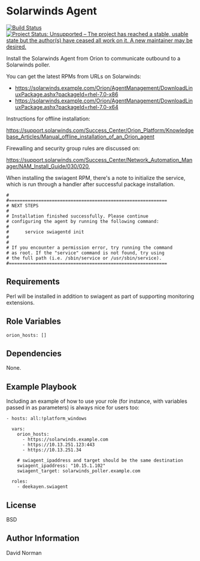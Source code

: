 Solarwinds Agent
=========

[![Build Status](https://travis-ci.org/deekayen/ansible-role-swiagent.svg?branch=main)](https://travis-ci.org/deekayen/ansible-role-swiagent) [![Project Status: Unsupported – The project has reached a stable, usable state but the author(s) have ceased all work on it. A new maintainer may be desired.](https://www.repostatus.org/badges/latest/unsupported.svg)](https://www.repostatus.org/#unsupported)

Install the Solarwinds Agent from Orion to communicate outbound to a Solarwinds poller.

You can get the latest RPMs from URLs on Solarwinds:

* https://solarwinds.example.com/Orion/AgentManagement/DownloadLinuxPackage.ashx?packageId=rhel-7.0-x86
* https://solarwinds.example.com/Orion/AgentManagement/DownloadLinuxPackage.ashx?packageId=rhel-7.0-x64

Instructions for offline installation:

https://support.solarwinds.com/Success_Center/Orion_Platform/Knowledgebase_Articles/Manual_offline_installation_of_an_Orion_agent

Firewalling and security group rules are discussed on:

https://support.solarwinds.com/Success_Center/Network_Automation_Manager/NAM_Install_Guide/030/020,

When installing the swiagent RPM, there's a note to initialize the service, which is run through a handler after successful package installation.

```
#
#===========================================================
# NEXT STEPS
#
# Installation finished successfully. Please continue
# configuring the agent by running the following command:
#
#      service swiagentd init
#
#
# If you encounter a permission error, try running the command
# as root. If the "service" command is not found, try using
# the full path (i.e. /sbin/service or /usr/sbin/service).
#===========================================================
```

Requirements
------------

Perl will be installed in addition to swiagent as part of supporting monitoring extensions.

Role Variables
--------------

```
orion_hosts: []
```

Dependencies
------------

None.

Example Playbook
----------------

Including an example of how to use your role (for instance, with variables passed in as parameters) is always nice for users too:

    - hosts: all:!platform_windows

      vars:
        orion_hosts:
          - https://solarwinds.example.com
          - https://10.13.251.123:443
          - https://10.13.251.34

        # swiagent_ipaddress and target should be the same destination
        swiagent_ipaddress: "10.15.1.102"
        swiagent_target: solarwinds_poller.example.com

      roles:
        - deekayen.swiagent

License
-------

BSD

Author Information
------------------

David Norman
